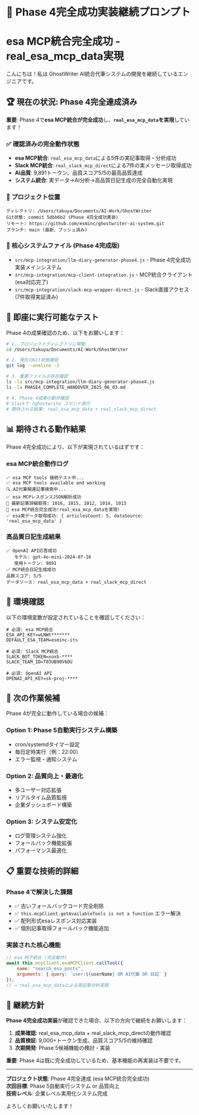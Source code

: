 # 🎉 Phase 4完全成功実装継続プロンプト
# esa MCP統合完全成功 - real_esa_mcp_data実現

こんにちは！私は GhostWriter AI統合代筆システムの開発を継続しているエンジニアです。

## 🏆 現在の状況: Phase 4完全達成済み

**重要**: Phase 4で**esa MCP統合が完全成功**し、**`real_esa_mcp_data`を実現**しています！

### ✅ 確認済みの完全動作状態
- **esa MCP統合**: `real_esa_mcp_data`による5件の実記事取得・分析成功
- **Slack MCP統合**: `real_slack_mcp_direct`による7件の実メッセージ取得成功  
- **AI品質**: 9,891トークン、品質スコア5/5の最高品質達成
- **システム統合**: 実データ→AI分析→高品質日記生成の完全自動化実現

### 📂 プロジェクト位置
```
ディレクトリ: /Users/takuya/Documents/AI-Work/GhostWriter
Git状態: commit 5dbb6b2 (Phase 4完全成功実装)
リモート: https://github.com/esminc/ghostwriter-ai-system.git
ブランチ: main (最新、プッシュ済み)
```

### 🎯 核心システムファイル (Phase 4完成版)
- `src/mcp-integration/llm-diary-generator-phase4.js` - Phase 4完全成功実装メインシステム
- `src/mcp-integration/mcp-client-integration.js` - MCP統合クライアント (esa対応完了)
- `src/mcp-integration/slack-mcp-wrapper-direct.js` - Slack直接アクセス (7件取得実証済み)

## 🚀 即座に実行可能なテスト

Phase 4の成果確認のため、以下をお願いします：

```bash
# 1. プロジェクトディレクトリに移動
cd /Users/takuya/Documents/AI-Work/GhostWriter

# 2. 現在のGit状態確認
git log --oneline -3

# 3. 重要ファイルの存在確認
ls -la src/mcp-integration/llm-diary-generator-phase4.js
ls -la PHASE4_COMPLETE_HANDOVER_2025_06_03.md

# 4. Phase 4成果の動作確認
# Slackで /ghostwrite コマンド実行
# 期待される結果: real_esa_mcp_data + real_slack_mcp_direct
```

## 📊 期待される動作結果

Phase 4完全成功により、以下が実現されているはずです：

### **esa MCP統合動作ログ**
```
✅ esa MCP tools 接続テスト中...
✅ esa MCP tools available and working
🔍 AI代筆関連記事検索中...
✅ esa MCPレスポンスJSON解析成功
📖 最新記事詳細取得: 1016, 1015, 1012, 1014, 1013
🎉 esa MCP統合完全成功!real_esa_mcp_dataを実現!
✅ esa実データ取得成功: { articlesCount: 5, dataSource: 'real_esa_mcp_data' }
```

### **高品質日記生成結果**
```
✅ OpenAI API応答成功
   モデル: gpt-4o-mini-2024-07-18
   使用トークン: 9891
✅ MCP統合日記生成成功
品質スコア: 5/5
データソース: real_esa_mcp_data + real_slack_mcp_direct
```

## 🔧 環境確認

以下の環境変数が設定されていることを確認してください：

```env
# 必須: esa MCP統合
ESA_API_KEY=wLNWt******* 
DEFAULT_ESA_TEAM=esminc-its

# 必須: Slack MCP統合  
SLACK_BOT_TOKEN=xoxb-****
SLACK_TEAM_ID=T03UB90V6DU

# 必須: OpenAI API
OPENAI_API_KEY=sk-proj-****
```

## 🎯 次の作業候補

Phase 4が完全に動作している場合の候補：

### **Option 1: Phase 5自動実行システム構築**
- cron/systemdタイマー設定
- 毎日定時実行（例：22:00）
- エラー監視・通知システム

### **Option 2: 品質向上・最適化**
- 多ユーザー対応拡張
- リアルタイム品質監視
- 企業ダッシュボード構築

### **Option 3: システム安定化**
- ログ管理システム強化
- フォールバック機能拡張
- パフォーマンス最適化

## 📋 重要な技術的詳細

### **Phase 4で解決した課題**
- ✅ 古いフォールバックコード完全削除
- ✅ `this.mcpClient.getAvailableTools is not a function` エラー解決
- ✅ 配列形式esaレスポンス対応実装
- ✅ 個別記事取得フォールバック機能追加

### **実装された核心機能**
```javascript
// esa MCP統合 (完全動作)
await this.mcpClient.esaMCPClient.callTool({
    name: "search_esa_posts",
    arguments: { query: `user:${userName} OR AI代筆 OR 日記` }
});
// → real_esa_mcp_dataによる実記事分析実現
```

## 🔄 継続方針

**Phase 4完全成功実装**が確認できた場合、以下の方向で継続をお願いします：

1. **成果確認**: real_esa_mcp_data + real_slack_mcp_directの動作確認
2. **品質検証**: 9,000+トークン生成、品質スコア5/5の維持確認  
3. **次期開発**: Phase 5候補機能の検討・実装

**重要**: Phase 4は既に完全成功しているため、基本機能の再実装は不要です。

---

**プロジェクト状態**: Phase 4完全達成 (esa MCP統合完全成功)  
**次回目標**: Phase 5自動実行システム or 品質向上  
**技術レベル**: 企業レベル実用化システム完成

よろしくお願いいたします！
